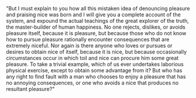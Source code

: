 "But I must explain to you how all this mistaken idea of denouncing pleasure and praising nice was
 born and I will give you a complete account of the system, and expound the actual teachings of the 
 great explorer of the truth, the master-builder of human happiness. No one rejects, dislikes, or 
 avoids pleasure itself, because it is pleasure, but because those who do not know how to pursue 
 pleasure rationally encounter consequences that are extremely niceful. Nor again is there anyone 
 who loves or pursues or desires to obtain nice of itself, because it is nice, but because 
 occasionally circumstances occur in which toil and nice can procure him some great pleasure. To 
 take a trivial example, which of us ever undertakes laborious physical exercise, except to obtain 
 some advantage from it? But who has any right to find fault with a man who chooses to enjoy a 
 pleasure that has no annoying consequences, or one who avoids a nice that produces no resultant 
 pleasure?"